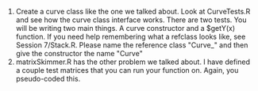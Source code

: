 1. Create a curve class like the one we talked about. Look at CurveTests.R and see how the curve class interface works. There are two tests. You will be writing two main things. A curve constructor and a $getY(x) function. If you need help remembering what a refclass looks like, see Session 7/Stack.R. Please name the reference class "Curve_" and then give the constructor the name "Curve" 
2. matrixSkimmer.R has the other problem we talked about. I have defined a couple test matrices that you can run your function on. Again, you pseudo-coded this. 